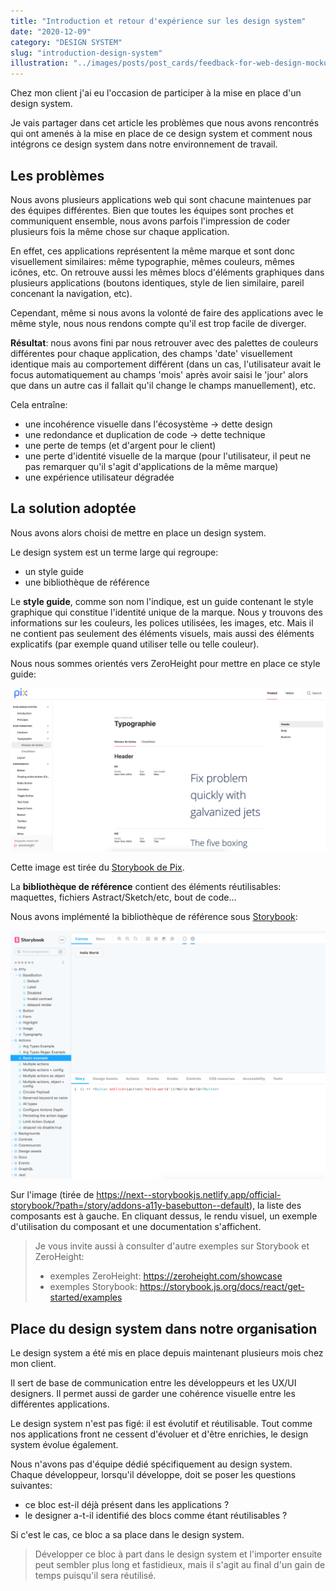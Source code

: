 ```yaml
---
title: "Introduction et retour d'expérience sur les design system"
date: "2020-12-09"
category: "DESIGN SYSTEM"
slug: "introduction-design-system"
illustration: "../images/posts/post_cards/feedback-for-web-design-mockups.jpg"
---
```


Chez mon client j'ai eu l'occasion de participer à la mise en place d'un design system.

Je vais partager dans cet article les problèmes que nous avons rencontrés qui ont amenés à la mise en place de ce design system et comment nous intégrons ce design system dans notre environnement de travail.


## Les problèmes

Nous avons plusieurs applications web qui sont chacune maintenues par des équipes différentes. Bien que toutes les équipes sont proches et communiquent ensemble, nous avons parfois l'impression de coder plusieurs fois la même chose sur chaque application.

En effet, ces applications représentent la même marque et sont donc visuellement similaires: même typographie, mêmes couleurs, mêmes icônes, etc. On retrouve aussi les mêmes blocs d'éléments graphiques dans plusieurs applications (boutons identiques, style de lien similaire, pareil concenant la navigation, etc).

Cependant, même si nous avons la volonté de faire des applications avec le même style, nous nous rendons compte qu'il est trop facile de diverger. 

**Résultat**: nous avons fini par nous retrouver avec des palettes de couleurs différentes pour chaque application, des champs 'date' visuellement identique mais au comportement différent (dans un cas, l'utilisateur avait le focus automatiquement au champs 'mois' après avoir saisi le 'jour' alors que dans un autre cas il fallait qu'il change le champs manuellement), etc.

Cela entraîne:

- une incohérence visuelle dans l'écosystème &rarr; dette design
- une redondance et duplication de code &rarr; dette technique
- une perte de temps (et d'argent pour le client)
- une perte d'identité visuelle de la marque (pour l'utilisateur, il peut ne pas remarquer qu'il s'agit d'applications de la même marque)
- une expérience utilisateur dégradée


## La solution adoptée

Nous avons alors choisi de mettre en place un design system.

Le design system est un terme large qui regroupe:

- un style guide
- une bibliothèque de référence


Le **style guide**, comme son nom l'indique, est un guide contenant le style graphique qui constitue l'identité unique de la marque. Nous y trouvons des informations sur les couleurs, les polices utilisées, les images, etc. Mais il ne contient pas seulement des éléments visuels, mais aussi des éléments explicatifs (par exemple quand utiliser telle ou telle couleur).

Nous nous sommes orientés vers ZeroHeight pour mettre en place ce style guide:

![interface ZeroHeight](../images/posts/20201209_intro_design_system/20201209_zeroheight.png)

Cette image est tirée du [Storybook de Pix](https://1024pix.github.io/pix-ui/).


La **bibliothèque de référence** contient des éléments réutilisables: maquettes, fichiers Astract/Sketch/etc, bout de code... 

Nous avons implémenté la bibliothèque de référence sous [Storybook](https://storybook.js.org): 

![interface storybook](../images/posts/20201209_intro_design_system/20201209_storybook.png)


Sur l'image (tirée de https://next--storybookjs.netlify.app/official-storybook/?path=/story/addons-a11y-basebutton--default), la liste des composants est à gauche. En cliquant dessus, le rendu visuel, un exemple d'utilisation du composant et une documentation s'affichent.


> Je vous invite aussi à consulter d'autre exemples sur Storybook et ZeroHeight:
>
> - exemples ZeroHeight: https://zeroheight.com/showcase
> - exemples Storybook: https://storybook.js.org/docs/react/get-started/examples


## Place du design system dans notre organisation

Le design system a été mis en place depuis maintenant plusieurs mois chez mon client.

Il sert de base de communication entre les développeurs et les UX/UI designers. Il permet aussi de garder une cohérence visuelle entre les différentes applications.

Le design system n'est pas figé: il est évolutif et réutilisable. Tout comme nos applications front ne cessent d'évoluer et d'être enrichies, le design system évolue également.

Nous n'avons pas d'équipe dédié spécifiquement au design system. Chaque développeur, lorsqu'il développe, doit se poser les questions suivantes:

- ce bloc est-il déjà présent dans les applications ?
- le designer a-t-il identifié des blocs comme étant réutilisables ?

Si c'est le cas, ce bloc a sa place dans le design system.


> Développer ce bloc à part dans le design system et l'importer ensuite peut sembler plus long et fastidieux, mais il s'agit au final d'un gain de temps puisqu'il sera réutilisé.



